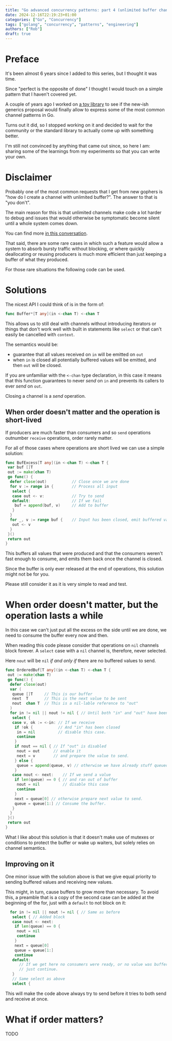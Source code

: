 ```yaml
---
title: "Go advanced concurrency patterns: part 4 (unlimited buffer channels)"
date: 2024-12-16T22:19:23+01:00
categories: ["Go", "Concurrency"]
tags: ["golang", "concurrency", "patterns", "engineering"]
authors: ["Rob"]
draft: true
---
```


# Preface

It's been almost 6 years since I added to this series, but I thought it was time.

Since "perfect is the opposite of done" I thought I would touch on a simple pattern
that I haven't covered yet.

A couple of years ago I worked on [a toy library](https://pkg.go.dev/github.com/empijei/channels)
to see if the new-ish generics proposal would finally allow to express some of the
most common channel patterns in Go.

Turns out it did, so I stopped working on it and decided to wait for the community
or the standard library to actually come up with something better.

I'm still not convinced by anything that came out since, so here I am: sharing some
of the learnings from my experiments so that you can write your own.

# Disclaimer

Probably one of the most common requests that I get from new gophers is "how do I
create a channel with unlimited buffer?". The answer to that is "you don't".

The main reason for this is that unlimited channels make code a lot harder to debug
and issues that would otherwise be symptomatic become silent until a whole system
comes down.

You can find more [in this conversation](https://github.com/golang/go/issues/20352).

That said, there are some rare cases in which such a feature would allow a system
to absorb bursty traffic without blocking, or where quickly deallocating or reusing
producers is much more efficient than just keeping a buffer of what they produced.

For those rare situations the following code can be used.

# Solutions

The nicest API I could think of is in the form of:

```go
func Buffer*[T any](in <-chan T) <-chan T
```

This allows us to still deal with channels without introducing iterators or things
that don't work well with built in statements like `select` or that can't easily
be cancelled with `context`.

The semantics would be:

- guarantee that all values received on `in` will be emitted on `out`
- when `in` is closed all potentially buffered values will be emitted, and then `out`
  will be closed.

If you are unfamiliar with the `<-chan` type declaration, in this case it means
that this function guarantees to never _send_ on `in` and prevents its callers
to ever _send_ on `out`.

Closing a channel is a _send_ operation.

## When order doesn't matter and the operation is short-lived

If producers are much faster than consumers and so `send` operations outnumber
`receive` operations, order rarely matter.

For all of those cases where operations are short lived we can use a simple solution:

```go
func BufExcess[T any](in <-chan T) <-chan T {
 var buf []T
 out := make(chan T)
 go func() {
  defer close(out)           // Close once we are done
  for v := range in {        // Process all input
   select {
   case out <- v:            // Try to send
   default:                  // If we fail
    buf = append(buf, v)     // Add to buffer
   }
  }
  for _, v := range buf {    // Input has been closed, emit buffered values.
   out <- v
  }
 }()
 return out
}
```

This buffers all values that were produced and that the consumers weren't fast enough
to consume, and emits them back once the channel is closed.

Since the buffer is only ever released at the end of operations, this solution might not be for you.

Please still consider it as it is very simple to read and test.

# When order doesn't matter, but the operation lasts a while

In this case we can't just put all the excess on the side until we are done, we
need to consume the buffer every now and then.

When reading this code please consider that operations on `nil` channels block forever.
A `select` case with a `nil` channel is, therefore, never selected.

Here `nout` will be `nil` _if and only if_ there are no buffered values to send.

```go
func OrderedBuf[T any](in <-chan T) <-chan T {
 out := make(chan T)
 go func() {
  defer close(out)
  var (
   queue []T     // This is our buffer
   next  T       // This is the next value to be sent
   nout  chan T  // This is a nil-lable reference to "out"
  )
  for in != nil || nout != nil { // Until both "in" and "out" have been disabled.
   select {
   case v, ok := <-in: // If we receive
    if !ok {           // And "in" has been closed
     in = nil          // disable this case.
     continue
    }
    if nout == nil { // If "out" is disabled
     nout = out      // enable it
     next = v        // and prepare the value to send.
    } else {
     queue = append(queue, v) // otherwise we have already stuff queued, append
    }
   case nout <- next:    // If we send a value
    if len(queue) == 0 { // and ran out of buffer
     nout = nil          // disable this case
     continue
    }
    next = queue[0] // otherwise prepare next value to send.
    queue = queue[1:] // Consume the buffer.
   }
  }
 }()
 return out
}
```

What I like about this solution is that it doesn't make use of mutexes or conditions
to protect the buffer or wake up waiters, but solely relies on channel semantics.

## Improving on it

One minor issue with the solution above is that we give equal priority to sending
buffered values and receiving new values.

This might, in turn, cause buffers to grow more than necessary. To avoid this, a
preamble that is a copy of the second case can be added at the beginning of the for,
just with a `default` to not block on it:

```go
  for in != nil || nout != nil { // Same as before
   select { // Added block
   case nout <- next:
    if len(queue) == 0 {
     nout = nil
     continue
    }
    next = queue[0]
    queue = queue[1:]
    continue
   default:
      // If we get here no consumers were ready, or no value was buffered,
      // just continue.
   }
   // Same select as above
   select {
```

This will make the code above always try to send before it tries to both send
and receive at once.

# What if order matters?

TODO
